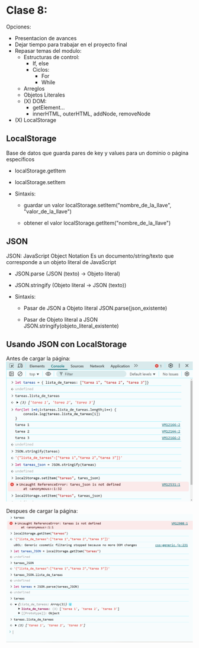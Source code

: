 # Clase 8:

Opciones:
- Presentacion de avances
- Dejar tiempo para trabajar en el proyecto final
- Repasar temas del modulo:
    - Estructuras de control:
        - If, else
        - Ciclos:
            - For
            - While
    - Arreglos
    - Objetos Literales
    - (X) DOM:
        - getElement...
        - innerHTML, outerHTML, addNode, removeNode
- (X) LocalStorage


## LocalStorage

Base de datos que guarda pares de key y values para un dominio o página específicos

- localStorage.getItem
- localStorage.setItem

- Sintaxis:

    - guardar un valor
    localStorage.setItem("nombre_de_la_llave", "valor_de_la_llave")

    - obtener el valor
    localStorage.getItem("nombre_de_la_llave") 

## JSON

JSON: JavaScript Object Notation
Es un documento/string/texto que corresponde a un objeto literal de JavaScript

- JSON.parse (JSON (texto) -> Objeto literal)
- JSON.stringify (Objeto literal -> JSON (texto))

- Sintaxis:

    - Pasar de JSON a Objeto literal
    JSON.parse(json_existente)

    - Pasar de Objeto literal a JSON
    JSON.stringify(objeto_literal_existente)


## Usando JSON con LocalStorage
Antes de cargar la página:
![alt text](image-1.png)

Despues de cargar la página:
![alt text](image.png)